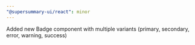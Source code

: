 ```yaml
---
"@supersummary-ui/react": minor
---
```


Added new Badge component with multiple variants (primary, secondary, error, warning, success) 